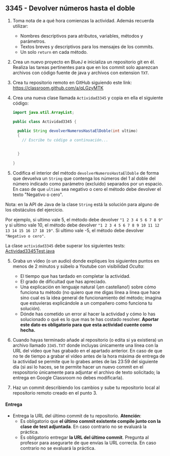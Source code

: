 ## 3345 - Devolver números hasta el doble

1. Toma nota de a qué hora comienzas la actividad. Además recuerda utilizar:
   * Nombres descriptivos para atributos, variables, métodos y parámetros.
   * Textos breves y descriptivos para los mensajes de los commits.
   * Un solo `return` en cada método.

2. Crea un nuevo proyecto en BlueJ e inicializa un repositorio git en él. Realiza las tareas pertinentes para que en los commit solo aparezcan archivos con código fuente de java y archivos con extension `TXT`.

3. Crea tu repositorio remoto en GitHub siguiendo este link: https://classroom.github.com/a/qLGzyMTK

5. Crea una nueva clase llamada `Actividad3345` y copia en ella el siguiente código: 

      ```java
      import java.util.ArrayList;
      
      public class Actividad3345 {
      
        public String devolverNumerosHastaElDoble(int ultimo) 
        {
          // Escribe tu código a continuación...


        }
          
      }
      ```

4. Codifica el interior del método `devolverNumerosHastaElDoble` de forma que devuelva un `String` que contenga los números del 1 al doble del número indicado como parámetro (excluido) separados por un espacio. En caso de que `ultimo` sea negativo o cero el método debe devolver el texto "Negativo o cero".

  Nota: en la API de Java de la clase `String` está la solución para alguno de los obstáculos del ejercicio.

  Por ejemplo, si ultimo vale 5, el método debe devolver `"1 2 3 4 5 6 7 8 9"` y si ultimo vale 10, el método debe devolver `"1 2 3 4 5 6 7 8 9 10 11 12 13 14 15 16 17 18 19"`. Si ultimo vale -5, el método debe devolver `"Negativo o cero"`.
  
  La clase `actividad3345` debe superar los siguientes tests: [Actividad3345Test.java]()

5. Graba un vídeo (o un audio) donde expliques los siguientes puntos en menos de 2 minutos y súbelo a Youtube con visibilidad *Oculta*:
    - El tiempo que has tardado en completar la actividad.
    - El grado de dificultad que has apreciado.
    - Una explicación en lenguaje natural (¡en castellano!) sobre cómo funciona tu método (no quiero que me digas línea a linea que hace sino cual es la idea general de funcionamiento del método; imagina que estuvieras explicándole a un compañero como funciona tu solución). 
    - Dónde has cometido un error al hacer la actividad y cómo lo has solucionado o qué es lo que mas te has costado resolver. **Aportar este dato es obligatorio para que esta actividad cuente como hecha.**

5. Cuando hayas terminado añade al repositorio (o edita si ya existiera) un archivo llamado `3345.TXT` donde incluyas únicamente una línea con la URL del vídeo que has grabado en el apartado anterior. En caso de que no te de tiempo a grabar el vídeo antes de la hora máxima de entrega de la actividad se permite que lo grabes antes de las 23:59 del siguiente día (si asi lo haces, se te permite hacer un nuevo commit en el respositorio únicamente para adjuntar el archivo de texto solicitado; la entrega en Google Classroom no debes modificarla).

6. Haz un commit describiendo los cambios y sube tu repositorio local al repositorio remoto creado en el punto 3.

#### Entrega

* Entrega la URL del último commit de tu repositorio. __Atención__: 
  * Es obligatorio que __el último commit existente compile junto con la clase de test adjuntada__. En caso contrario no se evaluará la práctica.
  * Es obligatorio entregar __la URL del último commit__. Pregunta al profesor para asegurarte de que envías la URL correcta. En caso contrario no se evaluará la práctica.

